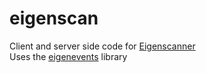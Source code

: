 # eigenscan

Client and server side code for [Eigenscanner](https://eigenscanner.org)
<br>
Uses the [eigenevents](https://github.com/gowthamsundaresan/eigenevents) library

